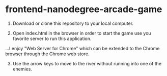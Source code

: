 frontend-nanodegree-arcade-game
===============================

1. Download or clone this repository to your local computer.

2. Open index.html in the browser in order to start the game use you favorite server to run this application.

...I enjoy "Web Server for Chrome" which can be extended to the Chrome browser through the Chrome web store.

3. Use the arrow keys to move to the river without running into one of the enemies. 
